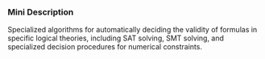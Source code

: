 ### Mini Description

Specialized algorithms for automatically deciding the validity of formulas in specific logical theories, including SAT solving, SMT solving, and specialized decision procedures for numerical constraints.
